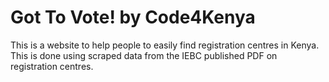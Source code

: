 Got To Vote! by Code4Kenya
==========================

This is a website to help people to easily find registration centres in Kenya. This is done using scraped data from the IEBC published PDF on registration centres.